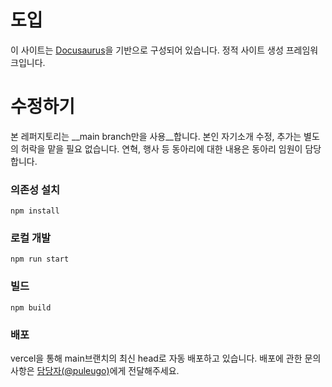 # 도입

이 사이트는 [Docusaurus](https://docusaurus.io/)을 기반으로 구성되어 있습니다. 정적 사이트 생성 프레임워크입니다.

# 수정하기
본 레퍼지토리는 __main branch만을 사용__합니다. 본인 자기소개 수정, 추가는 별도의 허락을 맡을 필요 없습니다.
연혁, 행사 등 동아리에 대한 내용은 동아리 임원이 담당합니다.

### 의존성 설치

```
npm install
```

### 로컬 개발

```
npm run start
```

### 빌드

```
npm build
```

### 배포
vercel을 통해 main브랜치의 최신 head로 자동 배포하고 있습니다.
배포에 관한 문의사항은 [담당자(@puleugo)](https://github.com/puleugo)에게 전달해주세요.
